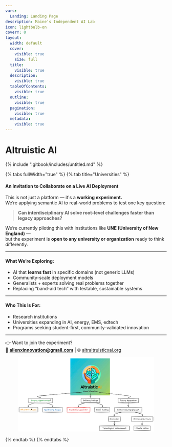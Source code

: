```yaml
---
vars:
  Landing: Landing Page
description: Maine’s Independent AI Lab
icon: lightbulb-on
coverY: 0
layout:
  width: default
  cover:
    visible: true
    size: full
  title:
    visible: true
  description:
    visible: true
  tableOfContents:
    visible: true
  outline:
    visible: true
  pagination:
    visible: true
  metadata:
    visible: true
---
```


# Altruistic AI

{% include ".gitbook/includes/untitled.md" %}

{% tabs fullWidth="true" %}
{% tab title="Universities" %}
#### **An Invitation to Collaborate on a Live AI Deployment**

This is not just a platform — it's a **working experiment.**\
We’re applying semantic AI to real-world problems to test one key question:

> **Can interdisciplinary AI solve root-level challenges faster than legacy approaches?**

We’re currently piloting this with institutions like **UNE (University of New England)** —\
but the experiment is **open to any university or organization** ready to think differently.

***

#### What We’re Exploring:

* AI that **learns fast** in specific domains (not generic LLMs)
* Community-scale deployment models
* Generalists + experts solving real problems together
* Replacing “band-aid tech” with testable, sustainable systems

***

#### Who This Is For:

* Research institutions
* Universities expanding in AI, energy, EMS, edtech
* Programs seeking student-first, community-validated innovation

***

👉 Want to join the experiment?\
📩 **alienxinnovation@gmail.com** | 🌐 [altraltruisticxai.org](https://altraltruisticxai.org)

<div data-full-width="false"><figure><img src=".gitbook/assets/image.png" alt=""><figcaption></figcaption></figure></div>
{% endtab %}
{% endtabs %}
